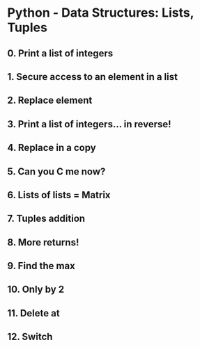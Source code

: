 # Python - Data Structures: Lists, Tuples

## 0. Print a list of integers

## 1. Secure access to an element in a list

## 2. Replace element

## 3. Print a list of integers... in reverse!

## 4. Replace in a copy

## 5. Can you C me now?

## 6. Lists of lists = Matrix

## 7. Tuples addition

## 8. More returns!

## 9. Find the max

## 10. Only by 2

## 11. Delete at

## 12. Switch
